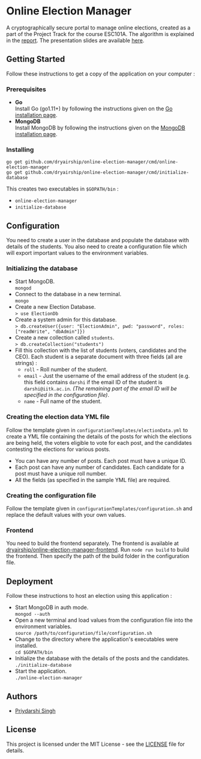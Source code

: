 
# Online Election Manager

A cryptographically secure portal to manage online elections, created as a part of the Project Track for the course ESC101A. The algorithm is explained in the [report](https://github.com/dryairship/online-election-manager/blob/master/report/report.pdf). The presentation slides are available [here](https://docs.google.com/presentation/d/1NUxbyJOmdoJwWQZVxAnTU4Inca59MdIHwtp_aervsp0).

## Getting Started
Follow these instructions to get a copy of the application on your computer :

### Prerequisites
- **Go**  
Install Go (go1.11+) by following the instructions given on the [Go installation page](https://golang.org/doc/install).
- **MongoDB**  
Install MongoDB by following the instructions given on the [MongoDB installation page](https://docs.mongodb.com/manual/installation/).

### Installing
``` 
go get github.com/dryairship/online-election-manager/cmd/online-election-manager
go get github.com/dryairship/online-election-manager/cmd/initialize-database
```
This creates two executables in `$GOPATH/bin` :
- `online-election-manager`
- `initialize-database`

## Configuration
You need to create a user in the database and populate the database with details of the students. You also need to create a configuration file which will export important values to the environment variables.

### Initializing the database
- Start MongoDB.  
`mongod`
- Connect to the database in a new terminal.  
`mongo`
- Create a new Election Database.  
`> use ElectionDb`
- Create a system admin for this database.  
`> db.createUser({user: "ElectionAdmin", pwd: "password", roles: ["readWrite", "dbAdmin"]})`
- Create a new collection called `students`.  
`> db.createCollection("students")`
- Fill this collection with the list of students (voters, candidates and the CEO). Each student is a separate document with three fields (all are strings) :
	- `roll` - Roll number of the student.
	- `email` - Just the username of the email address of the student (e.g. this field contains `darshi` if the email ID of the student is `darshi@iitk.ac.in`. *(The remaining part of the email ID will be specified in the configuration file)*.
	- `name` - Full name of the student.

### Creating the election data YML file
Follow the template given in `configurationTemplates/electionData.yml` to create a YML file containing the details of the posts for which the elections are being held, the voters eligible to vote for each post, and the candidates contesting the elections for various posts.  
- You can have any number of posts. Each post must have a unique ID.
- Each post can have any number of candidates. Each candidate for a post must have a unique roll number.
- All the fields (as specified in the sample YML file) are required.

### Creating the configuration file
Follow the template given in `configurationTemplates/configuration.sh` and replace the default values with your own values.

### Frontend
You need to build the frontend separately. The frontend is available at [dryairship/online-election-manager-frontend](https://github.com/dryairship/online-election-manager-frontend). Run `node run build` to build the frontend. Then specify the path of the build folder in the configuration file.

## Deployment
Follow these instructions to host an election using this application :
- Start MongoDB in auth mode.  
`mongod --auth`
- Open a new terminal and load values from the configuration file into the environment variables.  
`source /path/to/configuration/file/configuration.sh`
- Change to the directory where the application's executables were installed.  
`cd $GOPATH/bin`
- Initialize the database with the details of the posts and the candidates.  
`./initialize-database`
- Start the application.  
`./online-election-manager`

## Authors
- [Priydarshi Singh](https://dryairship.github.io)

## License

This project is licensed under the MIT License - see the [LICENSE](https://github.com/dryairship/online-election-manager/blob/master/LICENSE) file for details.
